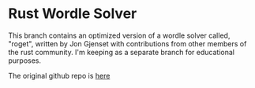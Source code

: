 # Rust Wordle Solver
This branch contains an optimized version of a wordle solver called, "roget", written by Jon Gjenset with contributions
from other members of the rust community. I'm keeping as a separate branch for educational purposes.

The original github repo is [here](https://github.com/jonhoo/roget.git)
